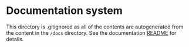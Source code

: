 # Documentation system

This directory is .gitignored as all of the contents are autogenerated from
the content in the `/docs` directory. See the documentation
[README](../../docs/README.md) for details.
